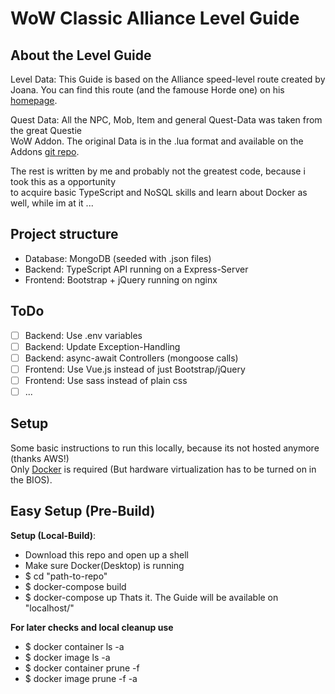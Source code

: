 WoW Classic Alliance Level Guide
================================

About the Level Guide
---------------------

Level Data: This Guide is based on the Alliance speed-level route created by<br>
Joana. You can find this route (and the famouse Horde one) on his [homepage](https://www.joanasworld.com/). <br>

Quest Data: All the NPC, Mob, Item and general Quest-Data was taken from the great Questie <br>
WoW Addon. The original Data is in the .lua format and available on the Addons [git repo](https://github.com/AeroScripts/QuestieDev). <br>

The rest is written by me and probably not the greatest code, because i took this as a opportunity <br>
to acquire basic TypeScript and NoSQL skills and learn about Docker as well, while im at it ... <br>

Project structure
---------------------

- Database: MongoDB (seeded with .json files)
- Backend: TypeScript API running on a Express-Server 
- Frontend: Bootstrap + jQuery running on nginx

ToDo
----
- [ ] Backend: Use .env variables 
- [ ] Backend: Update Exception-Handling
- [ ] Backend: async-await Controllers (mongoose calls)
- [ ] Frontend: Use Vue.js instead of just Bootstrap/jQuery
- [ ] Frontend: Use sass instead of plain css
- [ ] ...

Setup
-----

Some basic instructions to run this locally, because its not hosted anymore (thanks AWS!) <br>
Only [Docker](https://www.docker.com/products/docker-desktop) is required (But hardware virtualization has to be turned on in the BIOS). <br>

Easy Setup (Pre-Build)
- 

<b>Setup (Local-Build)</b>:
- Download this repo and open up a shell
- Make sure Docker(Desktop) is running
- $ cd "path-to-repo"
- $ docker-compose build
- $ docker-compose up
Thats it. The Guide will be available on "localhost/"

<b>For later checks and local cleanup use</b>
- $ docker container ls -a
- $ docker image ls -a
- $ docker container prune -f
- $ docker image prune -f -a
